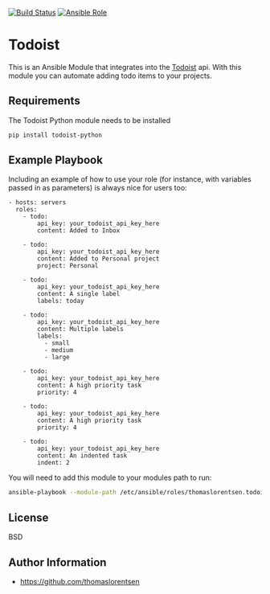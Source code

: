 [![Build Status](https://travis-ci.org/thomaslorentsen/ansible-todoist.svg?branch=master)](https://travis-ci.org/thomaslorentsen/ansible-todoist)
[![Ansible Role](https://img.shields.io/ansible/role/19334.svg)](https://galaxy.ansible.com/thomaslorentsen/todoist/)

Todoist
=========

This is an Ansible Module that integrates into the [Todoist](https://developer.todoist.com) api.
With this module you can automate adding todo items to your projects.

Requirements
------------

The Todoist Python module needs to be installed
```bash
pip install todoist-python
```

Example Playbook
----------------

Including an example of how to use your role (for instance, with variables passed in as parameters) is always nice for users too:

    - hosts: servers
      roles:
        - todo:
            api_key: your_todoist_api_key_here
            content: Added to Inbox
        
        - todo:
            api_key: your_todoist_api_key_here
            content: Added to Personal project
            project: Personal
          
        - todo:
            api_key: your_todoist_api_key_here
            content: A single label
            labels: today
        
        - todo:
            api_key: your_todoist_api_key_here
            content: Multiple labels
            labels:
              - small
              - medium
              - large
            
        - todo:
            api_key: your_todoist_api_key_here
            content: A high priority task
            priority: 4

        - todo:
            api_key: your_todoist_api_key_here
            content: A high priority task
            priority: 4
          
        - todo:
            api_key: your_todoist_api_key_here
            content: An indented task
            indent: 2

You will need to add this module to your modules path to run:
```bash
ansible-playbook --module-path /etc/ansible/roles/thomaslorentsen.todoist/library
```

License
-------

BSD

Author Information
------------------

- https://github.com/thomaslorentsen
